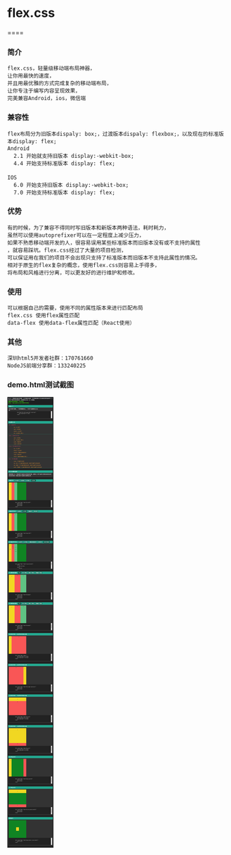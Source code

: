 # flex.css
====

### 简介
```
flex.css，轻量级移动端布局神器，
让你用最快的速度，
并且用最优雅的方式完成复杂的移动端布局，
让你专注于编写内容呈现效果，
完美兼容Android，ios，微信端
```

### 兼容性
```
flex布局分为旧版本dispaly: box;，过渡版本dispaly: flexbox;，以及现在的标准版本display: flex;
Android 
  2.1 开始就支持旧版本 display:-webkit-box;
  4.4 开始支持标准版本 display: flex;
  
IOS 
  6.0 开始支持旧版本 display:-webkit-box;
  7.0 开始支持标准版本 display: flex;
```  

### 优势
```
有的时候，为了兼容不得同时写旧版本和新版本两种语法，耗时耗力，
虽然可以使用autoprefixer可以在一定程度上减少压力，
如果不熟悉移动端开发的人，很容易误用某些标准版本而旧版本没有或不支持的属性
，就容易踩坑。flex.css经过了大量的项目检测，
可以保证用在我们的项目不会出现只支持了标准版本而旧版本不支持此属性的情况。
相对于原生的flex复杂的概念，使用flex.css则容易上手得多，
将布局和风格进行分离，可以更友好的进行维护和修改。
```

### 使用
```
可以根据自己的需要，使用不同的属性版本来进行匹配布局
flex.css 使用flex属性匹配
data-flex 使用data-flex属性匹配（React使用）
```

### 其他
```
深圳html5开发者社群：170761660
NodeJS前端分享群：133240225
```

### demo.html测试截图
![Alt text](shot/doc.png)
